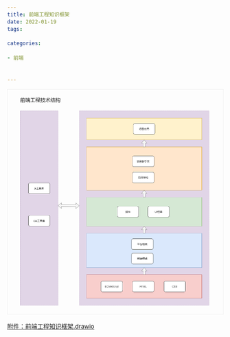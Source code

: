```yaml
---
title: 前端工程知识框架
date: 2022-01-19
tags: 

categories:

- 前端


---
```




![前端工程知识框架](./a5.png)

[附件：前端工程知识框架.drawio](https://app.yinxiang.com/shard/s57/nl/13661749/f727a27a-e89e-485b-9e96-904e06381a93)



